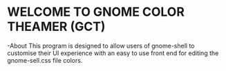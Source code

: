 #                        WELCOME TO GNOME COLOR THEAMER (GCT)

-About
    This program is designed to allow users of gnome-shell to customise
    their UI experience with an easy to use front end for editing the
    gnome-sell.css file colors.
